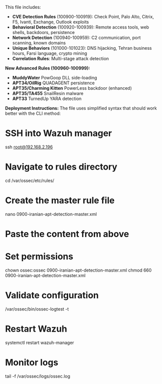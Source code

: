 This file includes:

- **CVE Detection Rules** (100900-100919): Check Point, Palo Alto, Citrix, F5, Ivanti, Exchange, Outlook exploits
- **Behavioral Detection** (100920-100939): Remote access tools, web shells, backdoors, persistence
- **Network Detection** (100940-100959): C2 communication, port scanning, known domains
- **Unique Behaviors** (101000-101023): DNS hijacking, Tehran business hours, Farsi language, crypto mining
- **Correlation Rules**: Multi-stage attack detection

**New Advanced Rules (100960-100999):**

- **MuddyWater** PowGoop DLL side-loading
- **APT34/OilRig** QUADAGENT persistence
- **APT35/Charming Kitten** PowerLess backdoor (enhanced)
- **APT35/TA455** SnailResin malware
- **APT33** TurnedUp YARA detection

**Deployment Instructions:**
The file uses simplified syntax that should work better with the CLI method:

# SSH into Wazuh manager
ssh root@192.168.2.196

# Navigate to rules directory
cd /var/ossec/etc/rules/

# Create the master rule file
nano 0900-iranian-apt-detection-master.xml

# Paste the content from above

# Set permissions
chown ossec:ossec 0900-iranian-apt-detection-master.xml
chmod 660 0900-iranian-apt-detection-master.xml

# Validate configuration
/var/ossec/bin/ossec-logtest -t

# Restart Wazuh
systemctl restart wazuh-manager

# Monitor logs
tail -f /var/ossec/logs/ossec.log
```
